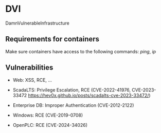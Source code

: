 # DVI
DamnVulnerableInfrastructure

## Requirements for containers

Make sure containers have access to the following commands: *ping*, *ip*

## Vulnerabilities

 - Web: XSS, RCE, ...

 - ScadaLTS: Privilege Escalation, RCE  (CVE-2022-41976, CVE-2023-33472 https://hev0x.github.io/posts/scadalts-cve-2023-33472/) 

 - Enterprise DB: Improper Authentication (CVE-2012-2122)

 - Windows: RCE (CVE-2019-0708)

 - OpenPLC: RCE (CVE-2024-34026)